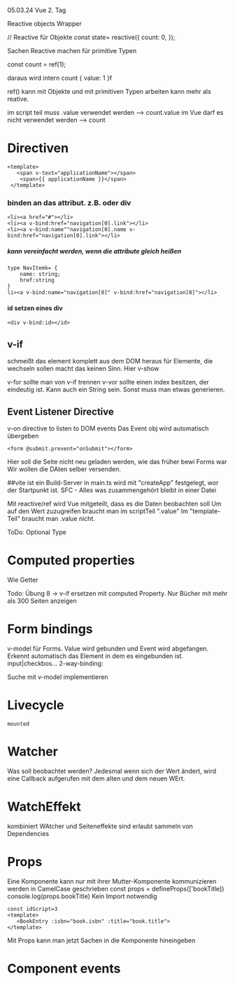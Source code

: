 
05.03.24 Vue 2. Tag

Reactive objects
Wrapper

// Reactive für Objekte
const state= reactive({
    count: 0,
});

Sachen Reactive machen für primitive Typen

const count = ref(1);

daraus wird intern 
count {
    value: 1
}f

ref() kann mit Objekte und mit primitiven Typen arbeiten
kann mehr als reative.

im script teil muss .value verwendet werden --> count.value
im Vue darf es nicht verwendet werden --> count


# Directiven

    <template>
       <span v-text="applicationName"></span>
        <span>{{ applicationName }}</span>       
     </template>

### binden an das attribut. z.B. <span> oder div
    <li><a href="#"></li>
    <li><a v-bind:href="navigation[0].link"></li>
    <li><a v-bind:name""navigation[0].name v-bind:href="navigation[0].link"></li>

##### kann vereinfacht werden, wenn die attribute gleich heißen
    type NavItemk= {
        name: string;
        href:string
    }
    li><a v-bind:name="navigation[0]" v-bind:href="navigation[0]"></li>

#### id setzen eines div
    <div v-bind:id></id>
 

## v-if 
schmeißt das element komplett aus dem DOM heraus
für Elemente, die wechseln sollen macht das keinen Sinn. Hier v-show

v-for sollte man von v-if trennen
v-vor sollte einen index besitzen, der eindeutig ist. Kann auch ein String sein.
Sonst muss man etwas generieren.

## Event Listener Directive
v-on directive to listen to DOM events
Das Event obj wird automatisch übergeben

    <form @submit.prevent="onSubmit"></form>
Hier soll die Seite nicht neu geladen werden, wie das früher bewi Forms war
Wir wollen die DAten selber versenden.


##vite ist ein Build-Server
in main.ts wird mit "createApp" festgelegt, wor der Startpunkt ist.
SFC - Alles was zusammengehört bleibt in einer Datei

Mit reactive/ref wird Vue mitgeteilt, dass es die Daten beobachten soll
Um auf den Wert zuzugreifen braucht man im scriptTeil ".value"
Im "template-Teil" braucht man .value nicht.


ToDo: Optional Type 

# Computed properties
Wie Getter

Todo: Übung 8 -> v-if ersetzen mit computed Property. Nur Bücher mit mehr als 300 Seiten anzeigen


# Form bindings

v-model für Forms. Value wird gebunden und Event wird abgefangen. Erkennt automatisch das Element in dem es eingebunden ist. input|checkbos...
2-way-binding: 

Suche mit v-model implementieren

# Livecycle

    mounted


# Watcher
Was soll beobachtet werden?
Jedesmal wenn sich der Wert ändert, wird eine Callback aufgerufen mit dem alten und dem neuen WErt.


# WatchEffekt
kombiniert WAtcher und 
Seiteneffekte sind erlaubt
sammeln von Dependencies


# Props
Eine Komponente kann nur mit ihrer Mutter-Komponente kommunizieren
werden in CamelCase geschrieben
    const props = defineProps(['bookTitle])
    console.log(props.bookTitle)
Kein Import notwendig

    const idScript=3
    <template>
       <BookEntry :isbn="book.isbn" :title="book.title">
    </template>

Mit Props kann man jetzt Sachen in die Komponente hineingeben

# Component events
